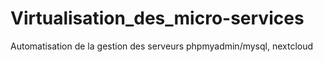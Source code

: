 # Virtualisation_des_micro-services
Automatisation de la gestion des serveurs phpmyadmin/mysql, nextcloud
